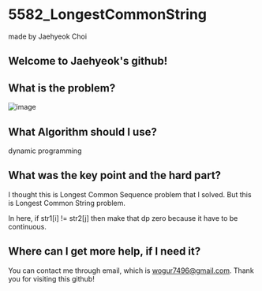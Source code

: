 # 5582_LongestCommonString

made by Jaehyeok Choi

## Welcome to Jaehyeok's github!

## What is the problem?

![image](https://github.com/Choi-JaeHyeok-21500749/5582_LongestCommonString/blob/main/5582_pro.PNG)

## What Algorithm should I use?

dynamic programming

## What was the key point and the hard part?

I thought this is Longest Common Sequence problem that I solved. But this is Longest Common String problem.

In here, if str1[i] != str2[j] then make that dp zero because it have to be continuous.

## Where can I get more help, if I need it?

You can contact me through email, which is wogur7496@gmail.com.
Thank you for visiting this github!
